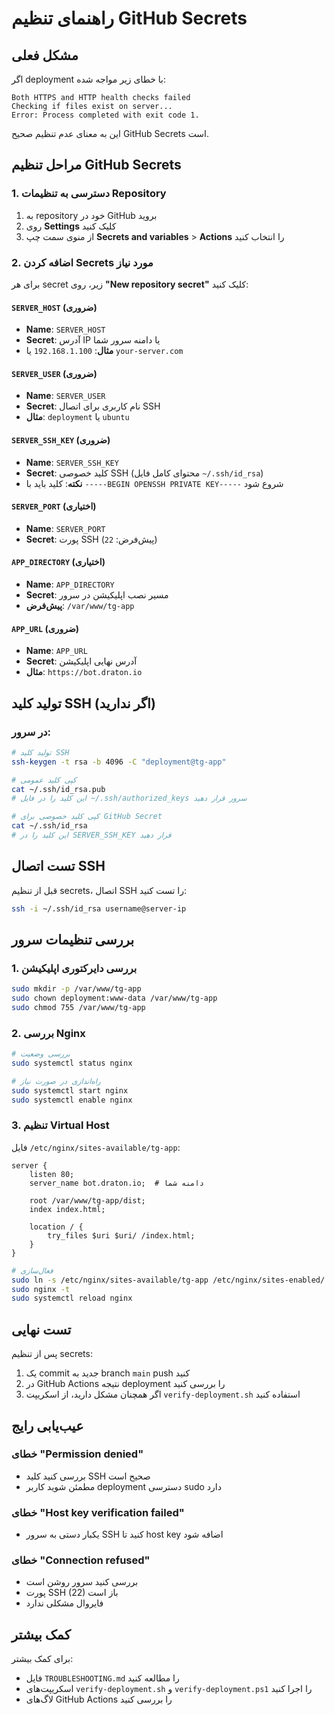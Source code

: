 # راهنمای تنظیم GitHub Secrets

## مشکل فعلی
اگر deployment با خطای زیر مواجه شده:
```
Both HTTPS and HTTP health checks failed
Checking if files exist on server...
Error: Process completed with exit code 1.
```

این به معنای عدم تنظیم صحیح GitHub Secrets است.

## مراحل تنظیم GitHub Secrets

### 1. دسترسی به تنظیمات Repository
1. به repository خود در GitHub بروید
2. روی **Settings** کلیک کنید
3. از منوی سمت چپ **Secrets and variables** > **Actions** را انتخاب کنید

### 2. اضافه کردن Secrets مورد نیاز

برای هر secret زیر، روی **"New repository secret"** کلیک کنید:

#### `SERVER_HOST` (ضروری)
- **Name**: `SERVER_HOST`
- **Secret**: آدرس IP یا دامنه سرور شما
- **مثال**: `192.168.1.100` یا `your-server.com`

#### `SERVER_USER` (ضروری)
- **Name**: `SERVER_USER`
- **Secret**: نام کاربری برای اتصال SSH
- **مثال**: `deployment` یا `ubuntu`

#### `SERVER_SSH_KEY` (ضروری)
- **Name**: `SERVER_SSH_KEY`
- **Secret**: کلید خصوصی SSH (محتوای کامل فایل `~/.ssh/id_rsa`)
- **نکته**: کلید باید با `-----BEGIN OPENSSH PRIVATE KEY-----` شروع شود

#### `SERVER_PORT` (اختیاری)
- **Name**: `SERVER_PORT`
- **Secret**: پورت SSH (پیش‌فرض: `22`)

#### `APP_DIRECTORY` (اختیاری)
- **Name**: `APP_DIRECTORY`
- **Secret**: مسیر نصب اپلیکیشن در سرور
- **پیش‌فرض**: `/var/www/tg-app`

#### `APP_URL` (ضروری)
- **Name**: `APP_URL`
- **Secret**: آدرس نهایی اپلیکیشن
- **مثال**: `https://bot.draton.io`

## تولید کلید SSH (اگر ندارید)

### در سرور:
```bash
# تولید کلید SSH
ssh-keygen -t rsa -b 4096 -C "deployment@tg-app"

# کپی کلید عمومی
cat ~/.ssh/id_rsa.pub
# این کلید را در فایل ~/.ssh/authorized_keys سرور قرار دهید

# کپی کلید خصوصی برای GitHub Secret
cat ~/.ssh/id_rsa
# این کلید را در SERVER_SSH_KEY قرار دهید
```

## تست اتصال SSH

قبل از تنظیم secrets، اتصال SSH را تست کنید:

```bash
ssh -i ~/.ssh/id_rsa username@server-ip
```

## بررسی تنظیمات سرور

### 1. بررسی دایرکتوری اپلیکیشن
```bash
sudo mkdir -p /var/www/tg-app
sudo chown deployment:www-data /var/www/tg-app
sudo chmod 755 /var/www/tg-app
```

### 2. بررسی Nginx
```bash
# بررسی وضعیت
sudo systemctl status nginx

# راه‌اندازی در صورت نیاز
sudo systemctl start nginx
sudo systemctl enable nginx
```

### 3. تنظیم Virtual Host
فایل `/etc/nginx/sites-available/tg-app`:
```nginx
server {
    listen 80;
    server_name bot.draton.io;  # دامنه شما
    
    root /var/www/tg-app/dist;
    index index.html;
    
    location / {
        try_files $uri $uri/ /index.html;
    }
}
```

```bash
# فعال‌سازی
sudo ln -s /etc/nginx/sites-available/tg-app /etc/nginx/sites-enabled/
sudo nginx -t
sudo systemctl reload nginx
```

## تست نهایی

پس از تنظیم secrets:

1. یک commit جدید به branch `main` push کنید
2. در GitHub Actions نتیجه deployment را بررسی کنید
3. اگر همچنان مشکل دارید، از اسکریپت `verify-deployment.sh` استفاده کنید

## عیب‌یابی رایج

### خطای "Permission denied"
- بررسی کنید کلید SSH صحیح است
- مطمئن شوید کاربر deployment دسترسی sudo دارد

### خطای "Host key verification failed"
- یکبار دستی به سرور SSH کنید تا host key اضافه شود

### خطای "Connection refused"
- بررسی کنید سرور روشن است
- پورت SSH (22) باز است
- فایروال مشکلی ندارد

## کمک بیشتر

برای کمک بیشتر:
- فایل `TROUBLESHOOTING.md` را مطالعه کنید
- اسکریپت‌های `verify-deployment.sh` و `verify-deployment.ps1` را اجرا کنید
- لاگ‌های GitHub Actions را بررسی کنید